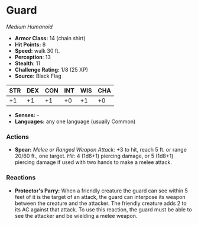 # Guard

*Medium* *Humanoid*

- **Armor Class:** 14 (chain shirt)
- **Hit Points:** 8 
- **Speed:** walk 30 ft.
- **Perception**: 13
- **Stealth**: 11
- **Challenge Rating:** 1/8 (25 XP)
- **Source:** Black Flag

| STR | DEX | CON | INT | WIS | CHA |
| --- | --- | --- | --- | --- | --- |
| +1 | +1 | +1 | +0 | +1 | +0 |

- **Senses:** -
- **Languages:** any one language (usually Common)

### Actions

- **Spear:** _Melee or Ranged Weapon Attack:_ +3 to hit, reach 5 ft. or range 20/60 ft., one target. _Hit:_ 4 (1d6+1) piercing damage, or 5 (1d8+1) piercing damage if used with two hands to make a melee attack.

### Reactions

- **Protector's Parry:** When a friendly creature the guard can see within 5 feet of it is the target of an attack, the guard can interpose its weapon between the creature and the attacker. The friendly creature adds 2 to its AC against that attack. To use this reaction, the guard must be able to see the attacker and be wielding a melee weapon.
